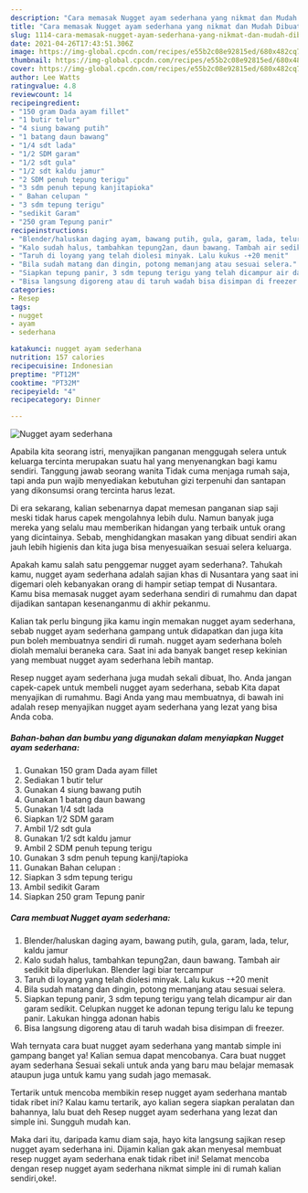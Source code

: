 ```yaml
---
description: "Cara memasak Nugget ayam sederhana yang nikmat dan Mudah Dibuat"
title: "Cara memasak Nugget ayam sederhana yang nikmat dan Mudah Dibuat"
slug: 1114-cara-memasak-nugget-ayam-sederhana-yang-nikmat-dan-mudah-dibuat
date: 2021-04-26T17:43:51.306Z
image: https://img-global.cpcdn.com/recipes/e55b2c08e92815ed/680x482cq70/nugget-ayam-sederhana-foto-resep-utama.jpg
thumbnail: https://img-global.cpcdn.com/recipes/e55b2c08e92815ed/680x482cq70/nugget-ayam-sederhana-foto-resep-utama.jpg
cover: https://img-global.cpcdn.com/recipes/e55b2c08e92815ed/680x482cq70/nugget-ayam-sederhana-foto-resep-utama.jpg
author: Lee Watts
ratingvalue: 4.8
reviewcount: 14
recipeingredient:
- "150 gram Dada ayam fillet"
- "1 butir telur"
- "4 siung bawang putih"
- "1 batang daun bawang"
- "1/4 sdt lada"
- "1/2 SDM garam"
- "1/2 sdt gula"
- "1/2 sdt kaldu jamur"
- "2 SDM penuh tepung terigu"
- "3 sdm penuh tepung kanjitapioka"
- " Bahan celupan "
- "3 sdm tepung terigu"
- "sedikit Garam"
- "250 gram Tepung panir"
recipeinstructions:
- "Blender/haluskan daging ayam, bawang putih, gula, garam, lada, telur, kaldu jamur"
- "Kalo sudah halus, tambahkan tepung2an, daun bawang. Tambah air sedikit bila diperlukan. Blender lagi biar tercampur"
- "Taruh di loyang yang telah diolesi minyak. Lalu kukus -+20 menit"
- "Bila sudah matang dan dingin, potong memanjang atau sesuai selera."
- "Siapkan tepung panir, 3 sdm tepung terigu yang telah dicampur air dan garam sedikit. Celupkan nugget ke adonan tepung terigu lalu ke tepung panir. Lakukan hingga adonan habis"
- "Bisa langsung digoreng atau di taruh wadah bisa disimpan di freezer."
categories:
- Resep
tags:
- nugget
- ayam
- sederhana

katakunci: nugget ayam sederhana 
nutrition: 157 calories
recipecuisine: Indonesian
preptime: "PT12M"
cooktime: "PT32M"
recipeyield: "4"
recipecategory: Dinner

---
```



![Nugget ayam sederhana](https://img-global.cpcdn.com/recipes/e55b2c08e92815ed/680x482cq70/nugget-ayam-sederhana-foto-resep-utama.jpg)

Apabila kita seorang istri, menyajikan panganan menggugah selera untuk keluarga tercinta merupakan suatu hal yang menyenangkan bagi kamu sendiri. Tanggung jawab seorang  wanita Tidak cuma menjaga rumah saja, tapi anda pun wajib menyediakan kebutuhan gizi terpenuhi dan santapan yang dikonsumsi orang tercinta harus lezat.

Di era  sekarang, kalian sebenarnya dapat memesan panganan siap saji meski tidak harus capek mengolahnya lebih dulu. Namun banyak juga mereka yang selalu mau memberikan hidangan yang terbaik untuk orang yang dicintainya. Sebab, menghidangkan masakan yang dibuat sendiri akan jauh lebih higienis dan kita juga bisa menyesuaikan sesuai selera keluarga. 



Apakah kamu salah satu penggemar nugget ayam sederhana?. Tahukah kamu, nugget ayam sederhana adalah sajian khas di Nusantara yang saat ini digemari oleh kebanyakan orang di hampir setiap tempat di Nusantara. Kamu bisa memasak nugget ayam sederhana sendiri di rumahmu dan dapat dijadikan santapan kesenanganmu di akhir pekanmu.

Kalian tak perlu bingung jika kamu ingin memakan nugget ayam sederhana, sebab nugget ayam sederhana gampang untuk didapatkan dan juga kita pun boleh membuatnya sendiri di rumah. nugget ayam sederhana boleh diolah memalui beraneka cara. Saat ini ada banyak banget resep kekinian yang membuat nugget ayam sederhana lebih mantap.

Resep nugget ayam sederhana juga mudah sekali dibuat, lho. Anda jangan capek-capek untuk membeli nugget ayam sederhana, sebab Kita dapat menyajikan di rumahmu. Bagi Anda yang mau membuatnya, di bawah ini adalah resep menyajikan nugget ayam sederhana yang lezat yang bisa Anda coba.

<!--inarticleads1-->

##### Bahan-bahan dan bumbu yang digunakan dalam menyiapkan Nugget ayam sederhana:

1. Gunakan 150 gram Dada ayam fillet
1. Sediakan 1 butir telur
1. Gunakan 4 siung bawang putih
1. Gunakan 1 batang daun bawang
1. Gunakan 1/4 sdt lada
1. Siapkan 1/2 SDM garam
1. Ambil 1/2 sdt gula
1. Gunakan 1/2 sdt kaldu jamur
1. Ambil 2 SDM penuh tepung terigu
1. Gunakan 3 sdm penuh tepung kanji/tapioka
1. Gunakan  Bahan celupan :
1. Siapkan 3 sdm tepung terigu
1. Ambil sedikit Garam
1. Siapkan 250 gram Tepung panir




<!--inarticleads2-->

##### Cara membuat Nugget ayam sederhana:

1. Blender/haluskan daging ayam, bawang putih, gula, garam, lada, telur, kaldu jamur
1. Kalo sudah halus, tambahkan tepung2an, daun bawang. Tambah air sedikit bila diperlukan. Blender lagi biar tercampur
1. Taruh di loyang yang telah diolesi minyak. Lalu kukus -+20 menit
1. Bila sudah matang dan dingin, potong memanjang atau sesuai selera.
1. Siapkan tepung panir, 3 sdm tepung terigu yang telah dicampur air dan garam sedikit. Celupkan nugget ke adonan tepung terigu lalu ke tepung panir. Lakukan hingga adonan habis
1. Bisa langsung digoreng atau di taruh wadah bisa disimpan di freezer.




Wah ternyata cara buat nugget ayam sederhana yang mantab simple ini gampang banget ya! Kalian semua dapat mencobanya. Cara buat nugget ayam sederhana Sesuai sekali untuk anda yang baru mau belajar memasak ataupun juga untuk kamu yang sudah jago memasak.

Tertarik untuk mencoba membikin resep nugget ayam sederhana mantab tidak ribet ini? Kalau kamu tertarik, ayo kalian segera siapkan peralatan dan bahannya, lalu buat deh Resep nugget ayam sederhana yang lezat dan simple ini. Sungguh mudah kan. 

Maka dari itu, daripada kamu diam saja, hayo kita langsung sajikan resep nugget ayam sederhana ini. Dijamin kalian gak akan menyesal membuat resep nugget ayam sederhana enak tidak ribet ini! Selamat mencoba dengan resep nugget ayam sederhana nikmat simple ini di rumah kalian sendiri,oke!.

